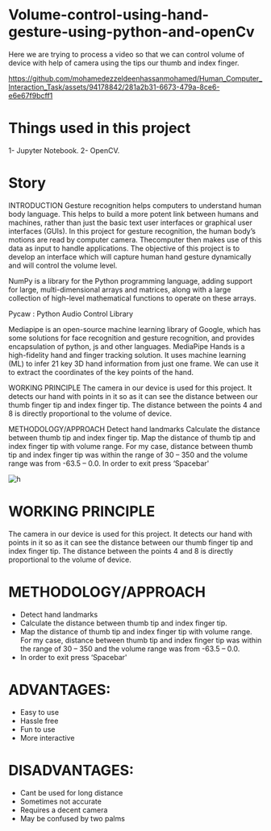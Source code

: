 # Volume-control-using-hand-gesture-using-python-and-openCv
Here we are trying to process a video so that we can control volume of device with help of camera using the tips our thumb and index finger.

https://github.com/mohamedezzeldeenhassanmohamed/Human_Computer_Interaction_Task/assets/94178842/281a2b31-6673-479a-8ce6-e6e67f9bcff1

# Things used in this project
1- Jupyter Notebook.
2- OpenCV.

# Story
INTRODUCTION
Gesture recognition helps computers to understand human body language. This helps to build a more potent link between humans and machines, rather than just the basic text user interfaces or graphical user interfaces (GUIs). In this project for gesture recognition, the human body’s motions are read by computer camera. Thecomputer then makes use of this data as input to handle applications. The objective of this project is to develop an interface which will capture human hand gesture dynamically and will control the volume level.

NumPy is a library for the Python programming language, adding support for large, multi-dimensional arrays and matrices, along with a large collection of high-level mathematical functions to operate on these arrays.

Pycaw : Python Audio Control Library

Mediapipe is an open-source machine learning library of Google, which has some solutions for face recognition and gesture recognition, and provides encapsulation of python, js and other languages. MediaPipe Hands is a high-fidelity hand and finger tracking solution. It uses machine learning (ML) to infer 21 key 3D hand information from just one frame. We can use it to extract the coordinates of the key points of the hand.

WORKING PRINCIPLE
The camera in our device is used for this project. It detects our hand with points in it so as it can see the distance between our thumb finger tip and index finger tip. The distance between the points 4 and 8 is directly proportional to the volume of device.

METHODOLOGY/APPROACH
Detect hand landmarks
Calculate the distance between thumb tip and index finger tip.
Map the distance of thumb tip and index finger tip with volume range. For my case, distance between thumb tip and index finger tip was within the range of 30 – 350 and the volume range was from -63.5 – 0.0.
In order to exit press ‘Spacebar'

![h](https://github.com/mohamedezzeldeenhassanmohamed/Human_Computer_Interaction_Task/assets/94178842/05e9ddfc-88a9-4858-8b73-499b155f33bc)

# WORKING PRINCIPLE
The camera in our device is used for this project. It detects our hand with points in it so as it can see the distance between our thumb finger tip and index finger tip. The distance between the points 4 and 8 is directly proportional to the volume of device.

# METHODOLOGY/APPROACH
 * Detect hand landmarks
 * Calculate the distance between thumb tip and index finger tip.
 * Map the distance of thumb tip and index finger tip with volume range. For my case, distance between thumb tip and index finger tip was within the range of 30 – 350 and the volume range was from -63.5 – 0.0.
 * In order to exit press ‘Spacebar'
# ADVANTAGES:
 * Easy to use
 * Hassle free
 * Fun to use
 * More interactive
# DISADVANTAGES:
 * Cant be used for long distance
 * Sometimes not accurate
 * Requires a decent camera
 * May be confused by two palms
